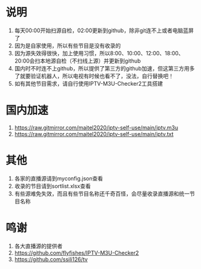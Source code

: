 # 说明
1. 每天00:00开始扫源自检，02:00更新到github，除非git连不上或者电脑蓝屏了
2. 因为是自家使用，所以有些节目是没有收录的
4. 因为源失效得很快，加上使用习惯，所以8:00、10:00、12:00、18:00、20:00会扫本地源自检（不扫线上源）并更新到github
5. 国内时不时连不上github，所以提供了第三方的github加速，但这第三方用多了就要验证机器人，所以电视有时候也看不了，没法，自行替换吧！
6. 如有其他节目需求，请自行使用IPTV-M3U-Checker2工具搭建

# 国内加速
1. https://raw.gitmirror.com/maitel2020/iptv-self-use/main/iptv.m3u
2. https://raw.gitmirror.com/maitel2020/iptv-self-use/main/iptv.txt

# 其他
1. 各家的直播源请到myconfig.json查看
2. 收录的节目请到sortlist.xlsx查看
3. 有些源难免失效，而且有些节目名称还千奇百怪，会尽量收录直播源和统一节目名称

# 鸣谢
1. 各大直播源的提供者
2. https://github.com/flyfishes/IPTV-M3U-Checker2
3. https://github.com/ssili126/tv
